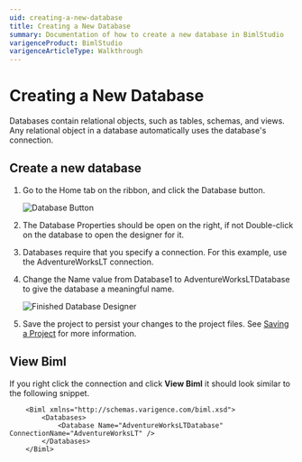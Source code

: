 ```yaml
---
uid: creating-a-new-database
title: Creating a New Database
summary: Documentation of how to create a new database in BimlStudio
varigenceProduct: BimlStudio
varigenceArticleType: Walkthrough
---
```

# Creating a New Database

Databases contain relational objects, such as tables, schemas, and views. Any relational object in a database automatically uses the database's connection.

## Create a new database

1. Go to the Home tab on the ribbon, and click the Database button.

    ![Database Button](https://varigencecom.blob.core.windows.net/images-mistdocumentation/004a_Step01.png)

1. The Database Properties should be open on the right, if not Double-click on the database to open the designer for it.

1. Databases require that you specify a connection. For this example, use the AdventureWorksLT connection.

1. Change the Name value from Database1 to AdventureWorksLTDatabase to give the database a meaningful name.

    ![Finished Database Designer](https://varigencecom.blob.core.windows.net/images-mistdocumentation/004a_Step04.gif)

1. Save the project to persist your changes to the project files. See [Saving a Project](xref:saving-a-project) for more information.

## View Biml

If you right click the connection and click **View Biml** it should look similar to the following snippet.

``` biml
    <Biml xmlns="http://schemas.varigence.com/biml.xsd">
        <Databases>
            <Database Name="AdventureWorksLTDatabase" ConnectionName="AdventureWorksLT" />
        </Databases>
    </Biml>
```

